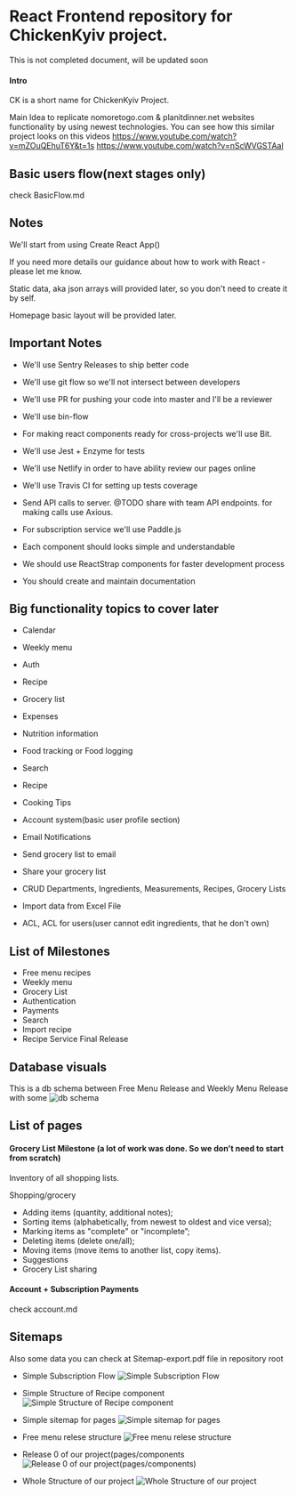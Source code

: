 # React Frontend repository for ChickenKyiv project.

This is not completed document, will be updated soon

#### Intro
CK is a short name for ChickenKyiv Project.

Main Idea to replicate nomoretogo.com & planitdinner.net websites functionality by using newest technologies.
You can see how this similar project looks on this videos
https://www.youtube.com/watch?v=mZOuQEhuT6Y&t=1s
https://www.youtube.com/watch?v=nScWVGSTAaI




## Basic users flow(next stages only)
check BasicFlow.md


## Notes

We'll start from using Create React App()

If you need more details our guidance about how to work with React - please let me know.

Static data, aka json arrays will provided later, so you don't need to create it by self.

Homepage basic layout will be provided later.

## Important Notes
- We'll use Sentry Releases to ship better code
- We'll use git flow so we'll not intersect between developers
- We'll use PR for pushing your code into master and I'll be a reviewer
- We'll use bin-flow
- For making react components ready for cross-projects we'll use Bit.
- We'll use Jest + Enzyme for tests
- We'll use Netlify in order to have ability review our pages online
- We'll use Travis CI for setting up tests coverage
- Send API calls to server. @TODO share with team API endpoints. for making calls use Axious.
- For subscription service we'll use Paddle.js

- Each component should looks simple and understandable
- We should use ReactStrap components for faster development process
- You should create and maintain documentation

## Big functionality topics to cover later
- Calendar
- Weekly menu
- Auth
- Recipe
- Grocery list
- Expenses
- Nutrition information
- Food tracking or Food logging
- Search
- Recipe
- Cooking Tips


- Account system(basic user profile section)
- Email Notifications
- Send grocery list to email
- Share your grocery list
- CRUD Departments, Ingredients, Measurements, Recipes, Grocery Lists
- Import data from Excel File
- ACL, ACL for users(user cannot edit ingredients, that he don't own)

## List of Milestones

- Free menu recipes
- Weekly menu
- Grocery List
- Authentication
- Payments
- Search
- Import recipe
- Recipe Service Final Release



## Database visuals
This is a db schema between Free Menu Release and Weekly Menu Release with some
![db schema](https://github.com/ChickenKyiv/creative/blob/master/Recipe-ChickenKyiv-Release%231%20Schema%20%20%20SqlDBM.png)


## List of pages




#### Grocery List Milestone (a lot of work was done. So we don't need to start from scratch)

Inventory of all shopping lists.

Shopping/grocery
- Adding items (quantity, additional notes);
- Sorting items (alphabetically, from newest to oldest and vice versa);
- Marking items as "complete" or "incomplete”;
- Deleting items (delete one/all);
- Moving items (move items to another list, copy items).
- Suggestions
- Grocery List sharing



#### Account + Subscription Payments
check account.md


## Sitemaps

Also some data you can check at Sitemap-export.pdf file in repository root

- Simple Subscription Flow
![Simple Subscription Flow](https://github.com/ChickenKyiv/creative/blob/master/schemes-sitemaps/099a7735f717498faaa8731f55654fa7.png)

- Simple Structure of Recipe component
![Simple Structure of Recipe component](https://github.com/ChickenKyiv/creative/blob/master/schemes-sitemaps/25c30222db7c453599438292bd469fc6.png)

- Simple sitemap for pages
![Simple sitemap for pages](https://github.com/ChickenKyiv/creative/blob/master/schemes-sitemaps/b9e3a0b6e8444c6f86a99342ae90030f.png)

- Free menu relese structure
![Free menu relese structure](https://github.com/ChickenKyiv/creative/blob/master/schemes-sitemaps/c0ae724e5d2a4635ab5994821ac88e95.png)

- Release 0 of our project(pages/components
![Release 0 of our project(pages/components)](https://github.com/ChickenKyiv/creative/blob/master/schemes-sitemaps/b33e2daee0cb4c1e9f27c4fc3399ff0d.png)

- Whole Structure of our project
![Whole Structure of our project](https://github.com/ChickenKyiv/creative/blob/master/schemes-sitemaps/25c30222db7c453599438292bd469fc6.png)
